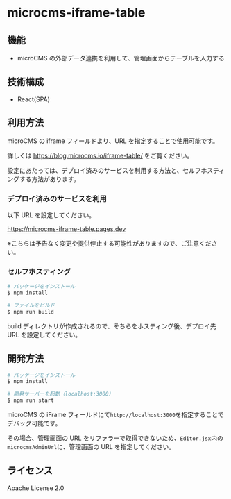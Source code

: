 # microcms-iframe-table

## 機能

- microCMS の外部データ連携を利用して、管理画面からテーブルを入力する

## 技術構成

- React(SPA)

## 利用方法

microCMS の iframe フィールドより、URL を指定することで使用可能です。

詳しくは https://blog.microcms.io/iframe-table/ をご覧ください。

設定にあたっては、デプロイ済みのサービスを利用する方法と、セルフホスティングする方法があります。

### デプロイ済みのサービスを利用

以下 URL を設定してください。

https://microcms-iframe-table.pages.dev

※こちらは予告なく変更や提供停止する可能性がありますので、ご注意ください。

### セルフホスティング

```bash
# パッケージをインストール
$ npm install

# ファイルをビルド
$ npm run build
```

build ディレクトリが作成されるので、そちらをホスティング後、デプロイ先 URL を設定してください。

## 開発方法

```bash
# パッケージをインストール
$ npm install

# 開発サーバーを起動（localhost:3000）
$ npm run start
```

microCMS の iFrame フィールドにて`http://localhost:3000`を指定することでデバッグ可能です。

その場合、管理画面の URL をリファラーで取得できないため、`Editor.jsx`内の`microcmsAdminUrl`に、管理画面の URL を指定してください。

## ライセンス

Apache License 2.0
